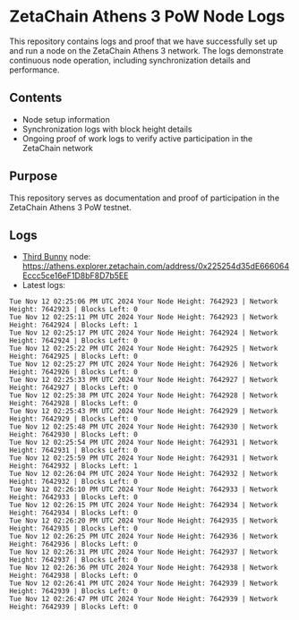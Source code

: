 # ZetaChain Athens 3 PoW Node Logs
This repository contains logs and proof that we have successfully set up and run a node on the ZetaChain Athens 3 network. The logs demonstrate continuous node operation, including synchronization details and performance.

## Contents
- Node setup information
- Synchronization logs with block height details
- Ongoing proof of work logs to verify active participation in the ZetaChain network

## Purpose
This repository serves as documentation and proof of participation in the ZetaChain Athens 3 PoW testnet.

## Logs

- [Third Bunny](https://thirdbunny.xyz/) node: https://athens.explorer.zetachain.com/address/0x225254d35dE666064Eccc5ce16eF1D8bF8D7b5EE
- Latest logs:
```
Tue Nov 12 02:25:06 PM UTC 2024 Your Node Height: 7642923 | Network Height: 7642923 | Blocks Left: 0
Tue Nov 12 02:25:11 PM UTC 2024 Your Node Height: 7642923 | Network Height: 7642924 | Blocks Left: 1
Tue Nov 12 02:25:17 PM UTC 2024 Your Node Height: 7642924 | Network Height: 7642924 | Blocks Left: 0
Tue Nov 12 02:25:22 PM UTC 2024 Your Node Height: 7642925 | Network Height: 7642925 | Blocks Left: 0
Tue Nov 12 02:25:27 PM UTC 2024 Your Node Height: 7642926 | Network Height: 7642926 | Blocks Left: 0
Tue Nov 12 02:25:33 PM UTC 2024 Your Node Height: 7642927 | Network Height: 7642927 | Blocks Left: 0
Tue Nov 12 02:25:38 PM UTC 2024 Your Node Height: 7642928 | Network Height: 7642928 | Blocks Left: 0
Tue Nov 12 02:25:43 PM UTC 2024 Your Node Height: 7642929 | Network Height: 7642929 | Blocks Left: 0
Tue Nov 12 02:25:48 PM UTC 2024 Your Node Height: 7642930 | Network Height: 7642930 | Blocks Left: 0
Tue Nov 12 02:25:54 PM UTC 2024 Your Node Height: 7642931 | Network Height: 7642931 | Blocks Left: 0
Tue Nov 12 02:25:59 PM UTC 2024 Your Node Height: 7642931 | Network Height: 7642932 | Blocks Left: 1
Tue Nov 12 02:26:04 PM UTC 2024 Your Node Height: 7642932 | Network Height: 7642932 | Blocks Left: 0
Tue Nov 12 02:26:10 PM UTC 2024 Your Node Height: 7642933 | Network Height: 7642933 | Blocks Left: 0
Tue Nov 12 02:26:15 PM UTC 2024 Your Node Height: 7642934 | Network Height: 7642934 | Blocks Left: 0
Tue Nov 12 02:26:20 PM UTC 2024 Your Node Height: 7642935 | Network Height: 7642935 | Blocks Left: 0
Tue Nov 12 02:26:25 PM UTC 2024 Your Node Height: 7642936 | Network Height: 7642936 | Blocks Left: 0
Tue Nov 12 02:26:31 PM UTC 2024 Your Node Height: 7642937 | Network Height: 7642937 | Blocks Left: 0
Tue Nov 12 02:26:36 PM UTC 2024 Your Node Height: 7642938 | Network Height: 7642938 | Blocks Left: 0
Tue Nov 12 02:26:41 PM UTC 2024 Your Node Height: 7642939 | Network Height: 7642939 | Blocks Left: 0
Tue Nov 12 02:26:47 PM UTC 2024 Your Node Height: 7642939 | Network Height: 7642939 | Blocks Left: 0
```
